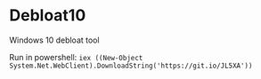 # Debloat10
Windows 10 debloat tool

Run in powershell: `iex ((New-Object System.Net.WebClient).DownloadString('https://git.io/JL5XA'))`
